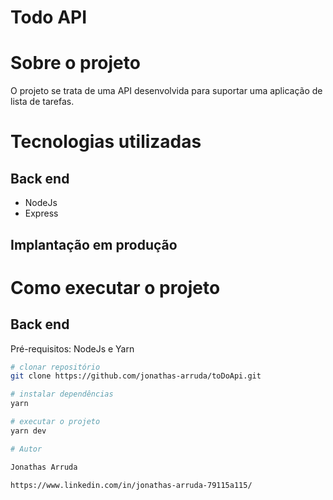 # Todo API

# Sobre o projeto
O projeto se trata de uma API desenvolvida para suportar uma aplicação de lista de tarefas.

# Tecnologias utilizadas
## Back end
- NodeJs
- Express

## Implantação em produção

# Como executar o projeto

## Back end
Pré-requisitos: NodeJs e Yarn

```bash
# clonar repositório
git clone https://github.com/jonathas-arruda/toDoApi.git

# instalar dependências
yarn

# executar o projeto
yarn dev
```
```bash
# Autor

Jonathas Arruda

https://www.linkedin.com/in/jonathas-arruda-79115a115/
